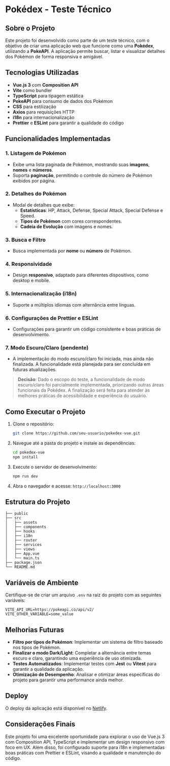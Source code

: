 # Pokédex - Teste Técnico

## Sobre o Projeto

Este projeto foi desenvolvido como parte de um teste técnico, com o objetivo de criar uma aplicação web que funcione como uma **Pokédex**, utilizando a **PokeAPI**. A aplicação permite buscar, listar e visualizar detalhes dos Pokémon de forma responsiva e amigável.

## Tecnologias Utilizadas

- **Vue.js 3** com **Composition API**
- **Vite** como bundler
- **TypeScript** para tipagem estática
- **PokeAPI** para consumo de dados dos Pokémon
- **CSS** para estilização
- **Axios** para requisições HTTP
- **i18n** para internacionalização
- **Prettier** e **ESLint** para garantir a qualidade do código

## Funcionalidades Implementadas

### 1. Listagem de Pokémon

- Exibe uma lista paginada de Pokémon, mostrando suas **imagens**, **nomes** e **números**.
- Suporta **paginação**, permitindo o controle do número de Pokémon exibidos por página.

### 2. Detalhes do Pokémon

- Modal de detalhes que exibe:
  - **Estatísticas**: HP, Attack, Defense, Special Attack, Special Defense e Speed.
  - **Tipos de Pokémon** com cores correspondentes.
  - **Cadeia de Evolução** com imagens e nomes.

### 3. Busca e Filtro

- Busca implementada por **nome** ou **número** de Pokémon.

### 4. Responsividade

- Design **responsivo**, adaptado para diferentes dispositivos, como desktop e mobile.

### 5. Internacionalização (i18n)

- Suporte a múltiplos idiomas com alternância entre línguas.

### 6. Configurações de Prettier e ESLint

- Configurações para garantir um código consistente e boas práticas de desenvolvimento.

### 7. Modo Escuro/Claro (pendente)

- A implementação do modo escuro/claro foi iniciada, mas ainda não finalizada. A funcionalidade está planejada para ser concluída em futuras atualizações.

> **Decisão**: Dado o escopo do teste, a funcionalidade de modo escuro/claro foi parcialmente implementada, priorizando outras áreas funcionais da Pokédex. A finalização será feita para atender às melhores práticas de acessibilidade e experiência do usuário.

## Como Executar o Projeto

1. Clone o repositório:

   ```bash
   git clone https://github.com/seu-usuario/pokedex-vue.git
   ```

2. Navegue até a pasta do projeto e instale as dependências:

   ```bash
   cd pokedex-vue
   npm install
   ```

3. Execute o servidor de desenvolvimento:

   ```bash
   npm run dev
   ```

4. Abra o navegador e acesse: `http://localhost:3000`

## Estrutura do Projeto

```plaintext
├── public
├── src
│   ├── assets
│   ├── components
│   ├── hooks
│   ├── i18n
│   ├── router
│   ├── services
│   ├── views
│   ├── App.vue
│   └── main.ts
├── package.json
└── README.md
```

## Variáveis de Ambiente

Certifique-se de criar um arquivo `.env` na raiz do projeto com as seguintes variáveis:

```env
VITE_API_URL=https://pokeapi.co/api/v2/
VITE_OTHER_VARIABLE=some_value
```

## Melhorias Futuras

- **Filtro por tipos de Pokémon**: Implementar um sistema de filtro baseado nos tipos de Pokémon.
- **Finalizar o modo Dark/Light**: Completar a alternância entre temas escuro e claro, garantindo uma experiência de uso otimizada.
- **Testes Automatizados**: Implementar testes com **Jest** ou **Vitest** para garantir a qualidade da aplicação.
- **Otimização de Desempenho**: Analisar e otimizar áreas específicas do projeto para garantir uma performance ainda melhor.

## Deploy

O deploy da aplicação está disponível no [Netlify](https://pokedchallenge.netlify.app/).

## Considerações Finais

Este projeto foi uma excelente oportunidade para explorar o uso de Vue.js 3 com Composition API, TypeScript e implementar um design responsivo com foco em UX. Além disso, foi configurado suporte para i18n e implementadas boas práticas com Prettier e ESLint, visando a qualidade e manutenção do código.